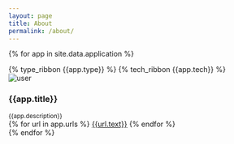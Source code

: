 ```yaml
---
layout: page
title: About
permalink: /about/
---
```


{% for app in site.data.application %}
<div class="col-lg-4 col-md-6">
    <div class="ribbon-wrapper card">
        {% type_ribbon {{app.type}} %}
        {% tech_ribbon {{app.tech}} %}
        <div class="el-card-item">
            <div class="el-card-avatar el-overlay-1"> <img src="https://raw.githubusercontent.com/kodgemisi/better-error-pages-spring-boot-starter/master/docs/screenshot.png" alt="user" />
            </div>
            <div class="el-card-content">
                <h3 class="box-title">{{app.title}}</h3> <small>{{app.description}}</small>
                <br/>
                <div class="m-t-5">
                    {% for url in app.urls %}
                        <!-- mdi-presentation-play -->
                        <i class="mdi mdi-github-circle {{url.type}}"></i>
                        <a href="{{url.link}}">{{url.text}}</a>
                    {% endfor %}
                </div>
            </div>
        </div>
    </div>
</div>
{% endfor %}